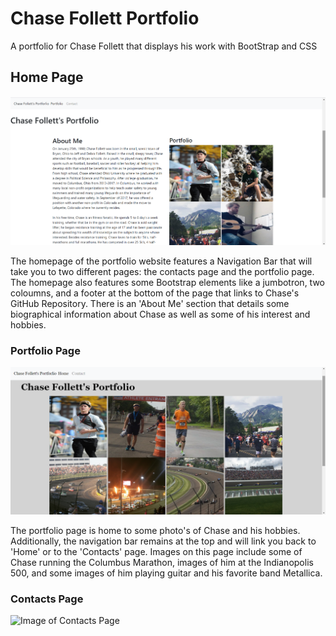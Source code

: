 # Chase Follett Portfolio

A portfolio for Chase Follett that displays his work with BootStrap and CSS

## Home Page

![Image of Homepage](https://github.com/clf9008/ChaseFollettPortfolio/blob/main/Assets/Portfolio%20Homepage.png?raw=true)

The homepage of the portfolio website features a Navigation Bar that will take you to two different pages: the contacts page and the portfolio page. The homepage also features some Bootstrap elements like a jumbotron, two coloumns, and a footer at the bottom of the page that links to Chase's GitHub Repository. There is an 'About Me' section that details some biographical information about Chase as well as some of his interest and hobbies.

### Portfolio Page

![Image of Portfolio Page](https://github.com/clf9008/ChaseFollettPortfolio/blob/main/Assets/PortfolioPage.png?raw=true)

The portfolio page is home to some photo's of Chase and his hobbies. Additionally, the navigation bar remains at the top and will link you back to 'Home' or to the 'Contacts' page. Images on this page include some of Chase running the Columbus Marathon, images of him at the Indianopolis 500, and some images of him playing guitar and his favorite band Metallica. 

### Contacts Page

![Image of Contacts Page]()